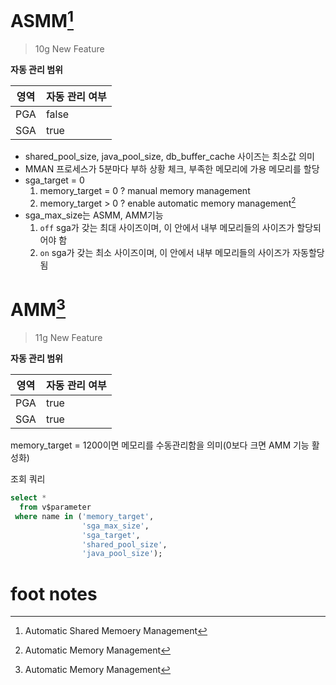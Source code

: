 # ASMM[^ASMM]

> 10g New Feature

**자동 관리 범위**

| 영역 | 자동 관리 여부 |
| ---- | -------------- |
| PGA  | false          |
| SGA  | true           |

- shared_pool_size, java_pool_size, db_buffer_cache 사이즈는 최소값 의미
- MMAN 프로세스가 5분마다 부하 상황 체크, 부족한 메모리에 가용 메모리를 할당
- sga_target = 0
  1. memory_target = 0 ? manual memory management
  2. memory_target > 0 ? enable automatic memory management[^amm]
- sga_max_size는 ASMM, AMM기능
  1. `off`
     sga가 갖는 최대 사이즈이며, 이 안에서 내부 메모리들의 사이즈가 할당되어야 함
  2. `on`
     sga가 갖는 최소 사이즈이며, 이 안에서 내부 메모리들의 사이즈가 자동할당됨



# AMM[^AMM]

> 11g New Feature

**자동 관리 범위**

| 영역 | 자동 관리 여부 |
| ---- | -------------- |
| PGA  | true           |
| SGA  | true           |

memory_target = 1200이면 메모리를 수동관리함을 의미(0보다 크면 AMM 기능 활성화)



조회 쿼리

```sql
select *
  from v$parameter
 where name in ('memory_target',
                'sga_max_size',
                'sga_target',
                'shared_pool_size',
                'java_pool_size');
```





# foot notes

[^ASMM]: Automatic Shared Memoery Management
[^AMM]: Automatic Memory Management

